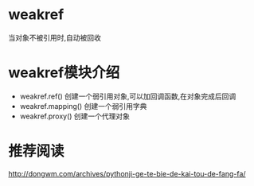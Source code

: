# weakref
当对象不被引用时,自动被回收

# weakref模块介绍

- weakref.ref() 创建一个弱引用对象,可以加回调函数,在对象完成后回调
- weakref.mapping() 创建一个弱引用字典
- weakref.proxy()  创建一个代理对象

# 推荐阅读
http://dongwm.com/archives/pythonji-ge-te-bie-de-kai-tou-de-fang-fa/